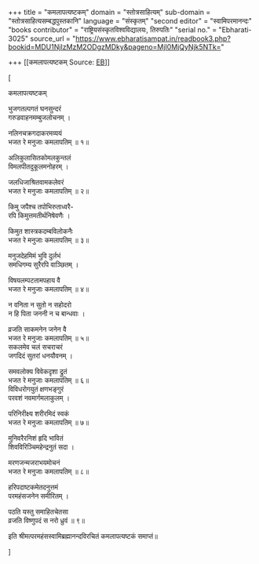 +++
title = "कमलापत्यष्टकम्"
domain = "स्तोत्रसाहित्यम्"
sub-domain = "स्तोत्रसाहित्यसम्बद्धपुस्तकानि"
language = "संस्कृतम्"
"second editor" = "स्वामिपरमानन्दः"
"books contributor" = "राष्ट्रियसंस्कृतविश्वविद्यालयः, तिरुपतिः"
"serial no." = "Ebharati-3025"
source_url = "https://www.ebharatisampat.in/readbook3.php?bookid=MDU1NjIzMzM2ODgzMDky&pageno=MjI0MjQyNjk5NTk="

+++
[[कमलापत्यष्टकम्	Source: [EB](https://www.ebharatisampat.in/readbook3.php?bookid=MDU1NjIzMzM2ODgzMDky&pageno=MjI0MjQyNjk5NTk=)]]

\[





कमलापत्यष्टकम्



भुजगतल्पगतं घनसुन्दरं  
गरुडवाहनमम्बुजलोचनम् ।

नलिनचक्रगदाकरमव्ययं  
भजत रे मनुजाः कमलापतिम् ॥ १॥

अलिकुलासितकोमलकुन्तलं  
विमलपीतदुकूलमनोहरम् ।

जलधिजाश्रितवामकलेवरं  
भजत रे मनुजाः कमलापतिम् ॥ २॥

किमु जपैश्च तपोभिरुताध्वरै-  
रपि किमुत्तमतीर्थनिषेवणैः ।

किमुत शास्त्रकदम्बविलोकनैः  
भजत रे मनुजाः कमलापतिम् ॥ ३॥

मनुजदेहमिमं भुवि दुर्लभं  
समधिगम्य सुरैरपि वाञ्छितम् ।

विषयलम्पटतामपहाय वै  
भजत रे मनुजाः कमलापतिम् ॥ ४॥

न वनिता न सुतो न सहोदरो  
न हि पिता जननी न च बान्धवाः ।

व्रजति साकमनेन जनेन वै  
भजत रे मनुजाः कमलापतिम् ॥ ५॥  
सकलमेव चलं सचराचरं  
जगदिदं सुतरां धनयौवनम् ।

समवलोक्य विवेकदृशा द्रुतं  
भजत रे मनुजाः कमलापतिम् ॥ ६॥  
विविधरोगयुतं क्षणभङ्गुरं  
परवशं नवमार्गमलाकुलम् ।

परिनिरीक्ष्य शरीरमिदं स्वकं  
भजत रे मनुजाः कमलापतिम् ॥ ७॥

मुनिवरैरनिशं हृदि भावितं  
शिवविरिञ्चिमहेन्द्रनुतं सदा ।

मरणजन्मजराभयमोचनं  
भजत रे मनुजाः कमलापतिम् ॥ ८॥

हरिपदाष्टकमेतदनुत्तमं  
परमहंसजनेन समीरितम् ।

पठति यस्तु समाहितचेतसा  
व्रजति विष्णुपदं स नरो ध्रुवं ॥ ९॥

इति श्रीमत्परमहंसस्वामिब्रह्मानन्दविरचितं कमलापत्यष्टकं समाप्तं॥




\]
